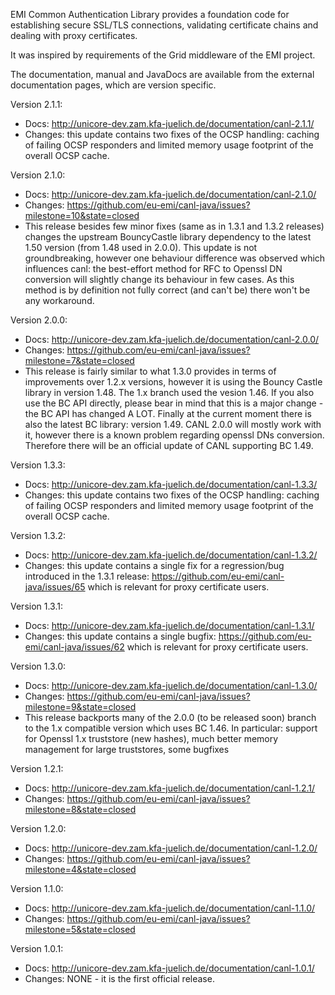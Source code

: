 EMI Common Authentication Library provides a foundation code for establishing secure SSL/TLS connections, 
validating certificate chains and dealing with proxy certificates.

It was inspired by requirements of the Grid middleware of the EMI project.

The documentation, manual and JavaDocs are available from the external documentation pages,
which are version specific.

Version 2.1.1:
  - Docs: http://unicore-dev.zam.kfa-juelich.de/documentation/canl-2.1.1/
  - Changes: this update contains two fixes of the OCSP handling: caching of failing OCSP responders and limited memory usage footprint of the overall OCSP cache.

Version 2.1.0:
  - Docs: http://unicore-dev.zam.kfa-juelich.de/documentation/canl-2.1.0/
  - Changes: https://github.com/eu-emi/canl-java/issues?milestone=10&state=closed
  - This release besides few minor fixes (same as in 1.3.1 and 1.3.2 releases) changes the upstream BouncyCastle library dependency to the latest 1.50 version (from 1.48 used in 2.0.0). This update is not groundbreaking, however one behaviour difference was observed which influences canl: the best-effort method for RFC to Openssl DN conversion will slightly change its behaviour in few cases. As this method is by definition not fully correct (and can't be) there won't be any workaround.

Version 2.0.0:
  - Docs: http://unicore-dev.zam.kfa-juelich.de/documentation/canl-2.0.0/
  - Changes: https://github.com/eu-emi/canl-java/issues?milestone=7&state=closed
  - This release is fairly similar to what 1.3.0 provides in terms of improvements over 1.2.x versions, however it is 
using the Bouncy Castle library in version 1.48. The 1.x branch used the vesion 1.46. 
If you also use the BC API directly, please bear in mind that this is a major change - the BC API has changed A LOT.
Finally at the current moment there is also the latest BC library: version 1.49. CANL 2.0.0 will mostly work with it, 
however there is a known problem regarding openssl DNs conversion. Therefore there will be an official 
update of CANL supporting BC 1.49.

Version 1.3.3:
  - Docs: http://unicore-dev.zam.kfa-juelich.de/documentation/canl-1.3.3/
  - Changes: this update contains two fixes of the OCSP handling: caching of failing OCSP responders and limited memory usage footprint of the overall OCSP cache.

Version 1.3.2:
  - Docs: http://unicore-dev.zam.kfa-juelich.de/documentation/canl-1.3.2/
  - Changes: this update contains a single fix for a regression/bug introduced in the 1.3.1 release: https://github.com/eu-emi/canl-java/issues/65 which is relevant for proxy certificate users.

Version 1.3.1:
  - Docs: http://unicore-dev.zam.kfa-juelich.de/documentation/canl-1.3.1/
  - Changes: this update contains a single bugfix: https://github.com/eu-emi/canl-java/issues/62 which is relevant for proxy certificate users.

Version 1.3.0:
  - Docs: http://unicore-dev.zam.kfa-juelich.de/documentation/canl-1.3.0/
  - Changes: https://github.com/eu-emi/canl-java/issues?milestone=9&state=closed
  - This release backports many of the 2.0.0 (to be released soon) branch to the 1.x compatible version which uses BC 1.46.
In particular: support for Openssl 1.x truststore (new hashes), much better memory management for large truststores, some bugfixes

Version 1.2.1:
  - Docs: http://unicore-dev.zam.kfa-juelich.de/documentation/canl-1.2.1/
  - Changes: https://github.com/eu-emi/canl-java/issues?milestone=8&state=closed

Version 1.2.0:
  - Docs: http://unicore-dev.zam.kfa-juelich.de/documentation/canl-1.2.0/
  - Changes: https://github.com/eu-emi/canl-java/issues?milestone=4&state=closed

Version 1.1.0:

  - Docs: http://unicore-dev.zam.kfa-juelich.de/documentation/canl-1.1.0/
  - Changes: https://github.com/eu-emi/canl-java/issues?milestone=5&state=closed


Version 1.0.1:

  - Docs: http://unicore-dev.zam.kfa-juelich.de/documentation/canl-1.0.1/
  - Changes: NONE - it is the first official release.
